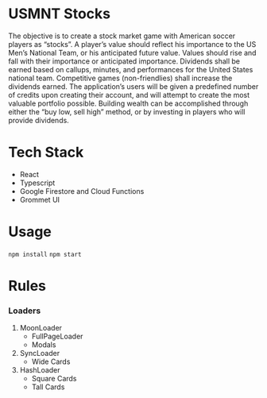 
# USMNT Stocks

The objective is to create a stock market game with American soccer players as “stocks”. A player’s value should reflect his importance to the US Men’s National Team, or his anticipated future value. Values should rise and fall with their importance or anticipated importance. Dividends shall be earned based on callups, minutes, and performances for the United States national team. Competitive games (non-friendlies) shall increase the dividends earned. The application’s users will be given a predefined number of credits upon creating their account, and will attempt to create the most valuable portfolio possible. Building wealth can be accomplished through either the “buy low, sell high” method, or by investing in players who will provide dividends.


# Tech Stack

 - React
 - Typescript
 - Google Firestore and Cloud Functions
 - Grommet UI

# Usage

`npm install`
`npm start`

# Rules
### Loaders
1. MoonLoader
	- FullPageLoader
	- Modals
2. SyncLoader
	- Wide Cards
3. HashLoader
	- Square Cards
	- Tall Cards
